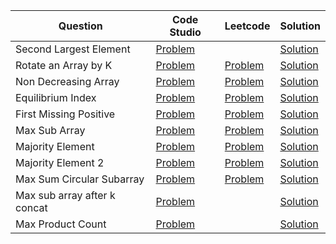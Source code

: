 | Question                     | Code Studio                                                                                                   | Leetcode                                                               | Solution                              |
| ---------------------------- | ------------------------------------------------------------------------------------------------------------- | ---------------------------------------------------------------------- | ------------------------------------- |
| Second Largest Element       | [Problem](https://parikh.club/parikh_arrays_1)                                                                |                                                                        | [Solution](SecondLargestElement.java) |
| Rotate an Array by K         | [Problem](https://parikh.club/parikh_arrays_2)                                                                | [Problem](https://leetcode.com/problems/rotate-array)                  | [Solution](RotateArray.java)          |
| Non Decreasing Array         | [Problem](https://parikh.club/parikh_arrays_3)                                                                | [Problem](https://leetcode.com/problems/non-decreasing-array)          | [Solution](NonDecreasingArray.java)   |
| Equilibrium Index            | [Problem](https://parikh.club/parikh_arrays_4)                                                                | [Problem](https://leetcode.com/problems/find-pivot-index/description)  | [Solution](Equilibirium.java)         |
| First Missing Positive       | [Problem](https://parikh.club/parikh_arrays_5)                                                                | [Problem](https://leetcode.com/problems/first-missing-positive)        | [Solution](FirstMissingPositive.java) |
| Max Sub Array                | [Problem](https://www.codingninjas.com/codestudio/problems/630526)                                            | [Problem](https://leetcode.com/problems/maximum-subarray)              | [Solution](MaxSubArray.java)          |
| Majority Element             | [Problem](https://www.codingninjas.com/codestudio/problems/842495)                                            | [Problem](https://leetcode.com/problems/majority-element)              | [Solution](MajorityElement.java)      |
| Majority Element 2           | [Problem](https://www.codingninjas.com/codestudio/problems/893027)                                            | [Problem](https://leetcode.com/problems/majority-element-ii)           | [Solution](MajorityElement2.java)     |
| Max Sum Circular Subarray    | [Problem](https://www.codingninjas.com/codestudio/problems/maximum-sum-circular-subarray_1264302)             | [Problem](https://leetcode.com/problems/maximum-sum-circular-subarray) | [Solution](MaximumSumSubArray.java)   |
| Max sub array after k concat | [Problem](https://www.codingninjas.com/codestudio/problems/maximum-subarray-sum-after-k-concatenation_874513) |                                                                        | [Solution](MaxSubArrayKConcat.java)   |
| Max Product Count            | [Problem](https://www.codingninjas.com/codestudio/problems/max-product-count_763416)                          |                                                                        | [Solution](MaxProductCount.java)      |



